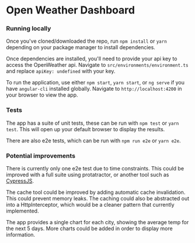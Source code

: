 # Open Weather Dashboard

### Running locally
Once you've cloned/downloaded the repo, run `npm install` or `yarn` depending on your package manager to install dependencies.

Once dependencies are installed, you'll need to provide your api key to access the OpenWeather api. Navigate to `src/environments/environment.ts` and replace `apiKey: undefined` with your key.

To run the application, use either `npm start`, `yarn start`, or `ng serve` if you have `angular-cli` installed globally. Navigate to `http://localhost:4200` in your browser to view the app.

### Tests
The app has a suite of unit tests, these can be run with `npm test` or `yarn test`. This will open up your default browser to display the results.

There are also e2e tests, which can be run with `npm run e2e` or `yarn e2e`.

### Potential improvements
There is currently only one e2e test due to time constraints. This could be improved with a full suite using protatractor, or another tool such as [CypressJS](https://www.cypress.io/).

The cache tool could be improved by adding automatic cache invalidation. This could prevent memory leaks. The caching could also be abstracted out into a HttpInterceptor, which would be a cleaner pattern that currently implemented.

The app provides a single chart for each city, showing the average temp for the next 5 days. More charts could be added in order to display more information.